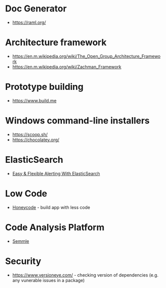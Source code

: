 # Doc Generator
- https://raml.org/

# Architecture framework
- https://en.m.wikipedia.org/wiki/The_Open_Group_Architecture_Framework
- https://en.m.wikipedia.org/wiki/Zachman_Framework

# Prototype building
- https://www.build.me

# Windows command-line installers
- https://scoop.sh/
- https://chocolatey.org/

# ElasticSearch
- [Easy & Flexible Alerting With ElasticSearch](https://github.com/Yelp/elastalert)

# Low Code
- [Honeycode](https://www.honeycode.aws/) - build app with less code

# Code Analysis Platform
- [Semmle](https://semmle.com/)

# Security
- https://www.versioneye.com/ - checking version of dependencies (e.g. any vunerable issues in a package)

